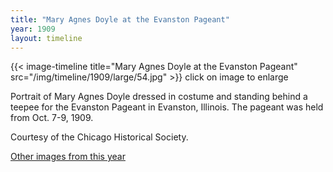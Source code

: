 ```yaml
---
title: "Mary Agnes Doyle at the Evanston Pageant"
year: 1909
layout: timeline
---
```


{{< image-timeline title="Mary Agnes Doyle at the Evanston Pageant" src="/img/timeline/1909/large/54.jpg" >}}
click on image to enlarge

Portrait of Mary Agnes Doyle dressed in costume and standing behind a teepee for the Evanston Pageant in Evanston, Illinois. The pageant was held from Oct. 7-9, 1909. 

Courtesy of the Chicago Historical Society.

[Other images from this year](/historical/timeline/1909)